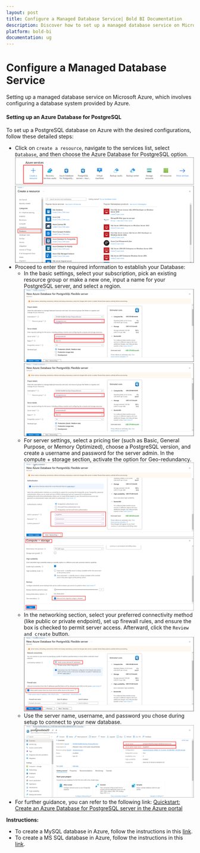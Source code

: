 ```yaml
---
layout: post
title: Configure a Managed Database Service| Bold BI Documentation
description: Discover how to set up a managed database service on Microsoft Azure involves configuring a database system provided by Azure. These services manage tasks such as backups and scaling, allowing users to focus on their applications without worrying about the infrastructure.
platform: bold-bi
documentation: ug
---
```

# Configure a Managed Database Service
Setting up a managed database service on Microsoft Azure, which involves configuring a database system provided by Azure. 

#### Setting up an Azure Database for PostgreSQL

  To set up a PostgreSQL database on Azure with the desired configurations, follow these detailed steps:

  - Click on `create a resource`, navigate to the services list, select `Database`, and then choose the Azure Database for PostgreSQL option.
    ![Create Resource](../images/create-resource.png)
    ![Azure Database](../images/search-database.png)
  - Proceed to enter the required information to establish your Database:
    - In the basic settings, select your subscription, pick an existing resource group or make a new one, input a name for your PostgreSQL server, and select a region.
      ![Datase Basic Setting](../images/Basic-setting-database.png)
      ![alt text](../images/Basic-setting-database.png)
    - For server settings, select a pricing tier (such as Basic, General Purpose, or Memory Optimized), choose a PostgreSQL version, and create a username and password for the server admin. In the compute + storage section, activate the option for Geo-redundancy.
      ![Admin Setting](../images/admin-setting-database.png)
      ![Compute and storage](../images/Compute-storage.png)
    - In the networking section, select your preferred connectivity method (like public or private endpoint), set up firewall rules, and ensure the box is checked to permit server access. Afterward, click the `Review and create` button.
      ![Network Setting](../images/network-setting-database.png)
    - Use the server name, username, and password you chose during setup to connect to your new database.
      ![Database overview](../images/overview-database.png)
  - For further guidance, you can refer to the following link: [Quickstart: Create an Azure Database for PostgreSQL server in the Azure portal](https://learn.microsoft.com/en-us/azure/postgresql/flexible-server/quickstart-create-server-portal)

**Instructions:** 
  - To create a MySQL database in Azure, follow the instructions in this [link](https://learn.microsoft.com/en-us/azure/mysql/flexible-server/quickstart-create-server-portal).
  - To create a MS SQL database in Azure, follow the instructions in this [link](https://learn.microsoft.com/en-us/azure/azure-sql/database/single-database-create-quickstart?view=azuresql&tabs=azure-portal).